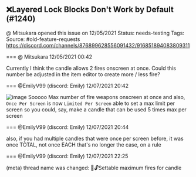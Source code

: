 ## ❌Layered Lock Blocks Don't Work by Default (#1240)
@ Mitsukara opened this issue on 12/05/2021
Status: needs-testing
Tags: 
Source: #old-feature-requests https://discord.com/channels/876899628556091432/916851894083809311


=== @ Mitsukara 12/05/2021 00:42

Currently I think the candle allows 2 fires onscreen at once. Could this number be adjusted in the item editor to create more / less fire?

=== @EmilyV99 (discord: Emily) 12/07/2021 20:42


![image](https://cdn.discordapp.com/attachments/916851894083809311/917878641814298644/unknown.png?ex=65e78399&is=65d50e99&hm=e948722bd8467ec05ecc2254ad122ae48c4df9328d8075137ff8557d121a967f&)
Sooooo
Max number of fire weapons onscreen at once
and also, `Once Per Screen` is now `Limited Per Screen`
able to set a max limit per screen
so you could, say, make a candle that can be used 5 times max per screen

=== @EmilyV99 (discord: Emily) 12/07/2021 20:44

also, if you had multiple candles that were once per screen before, it was once TOTAL, not once EACH
that's no longer the case, on a rule

=== @EmilyV99 (discord: Emily) 12/07/2021 22:25

(meta) thread name was changed: 💊🔓Settable maximum fires for candle
